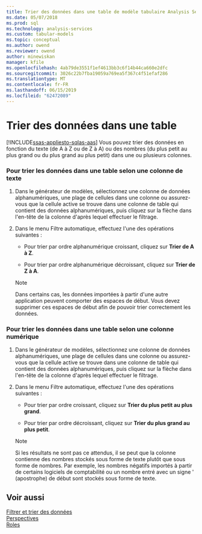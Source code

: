 ```yaml
---
title: Trier des données dans une table de modèle tabulaire Analysis Services | Microsoft Docs
ms.date: 05/07/2018
ms.prod: sql
ms.technology: analysis-services
ms.custom: tabular-models
ms.topic: conceptual
ms.author: owend
ms.reviewer: owend
author: minewiskan
manager: kfile
ms.openlocfilehash: 4ab79de3551f1ef4613bb3c6f14b44ca660e2dfc
ms.sourcegitcommit: 3026c22b7fba19059a769ea5f367c4f51efaf286
ms.translationtype: MT
ms.contentlocale: fr-FR
ms.lasthandoff: 06/15/2019
ms.locfileid: "62472089"
---
```

# <a name="sort-data-in-a-table"></a>Trier des données dans une table 
[!INCLUDE[ssas-appliesto-sqlas-aas](../../includes/ssas-appliesto-sqlas-aas.md)]
  Vous pouvez trier des données en fonction du texte (de A à Z ou de Z à A) ou des nombres (du plus petit au plus grand ou du plus grand au plus petit) dans une ou plusieurs colonnes.  
  
### <a name="to-sort-the-data-in-a-table-based-on-a-text-column"></a>Pour trier les données dans une table selon une colonne de texte  
  
1.  Dans le générateur de modèles, sélectionnez une colonne de données alphanumériques, une plage de cellules dans une colonne ou assurez-vous que la cellule active se trouve dans une colonne de table qui contient des données alphanumériques, puis cliquez sur la flèche dans l'en-tête de la colonne d'après lequel effectuer le filtrage.  
  
2.  Dans le menu Filtre automatique, effectuez l'une des opérations suivantes :  
  
    -   Pour trier par ordre alphanumérique croissant, cliquez sur **Trier de A à Z**.  
  
    -   Pour trier par ordre alphanumérique décroissant, cliquez sur **Trier de Z à A**.  
  
    > [!NOTE]  
    >  Dans certains cas, les données importées à partir d'une autre application peuvent comporter des espaces de début. Vous devez supprimer ces espaces de début afin de pouvoir trier correctement les données.  
  
### <a name="to-sort-the-data-in-a-table-based-on-a-numeric-column"></a>Pour trier les données dans une table selon une colonne numérique  
  
1.  Dans le générateur de modèles, sélectionnez une colonne de données alphanumériques, une plage de cellules dans une colonne ou assurez-vous que la cellule active se trouve dans une colonne de table qui contient des données alphanumériques, puis cliquez sur la flèche dans l'en-tête de la colonne d'après lequel effectuer le filtrage.  
  
2.  Dans le menu Filtre automatique, effectuez l'une des opérations suivantes :  
  
    -   Pour trier par ordre croissant, cliquez sur **Trier du plus petit au plus grand**.  
  
    -   Pour trier par ordre décroissant, cliquez sur **Trier du plus grand au plus petit**.  
  
    > [!NOTE]  
    >  Si les résultats ne sont pas ce attendus, il se peut que la colonne contienne des nombres stockés sous forme de texte plutôt que sous forme de nombres. Par exemple, les nombres négatifs importés à partir de certains logiciels de comptabilité ou un nombre entré avec un signe ' (apostrophe) de début sont stockés sous forme de texte.  
  
## <a name="see-also"></a>Voir aussi  
 [Filtrer et trier des données](http://msdn.microsoft.com/library/55ebd7a6-2458-4398-911f-fcfeb2413f1b)   
 [Perspectives](../../analysis-services/tabular-models/perspectives-ssas-tabular.md)   
 [Roles](../../analysis-services/tabular-models/roles-ssas-tabular.md)  
  
  
